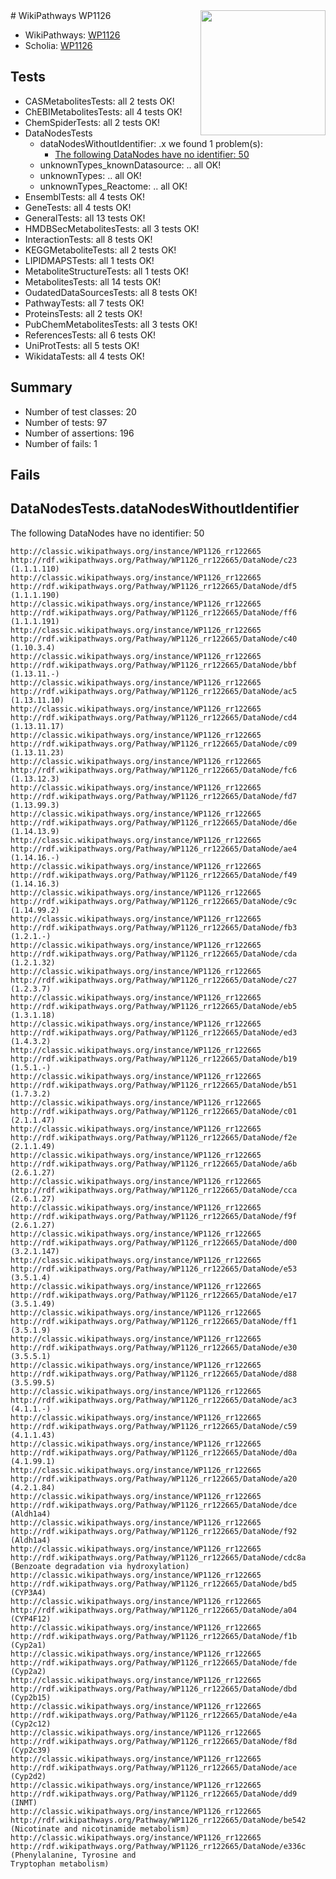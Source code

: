 <img style="float: right; width: 200px" src="https://upload.wikimedia.org/wikipedia/commons/thumb/8/83/Wplogo_with_text_500.png/640px-Wplogo_with_text_500.png" />
# WikiPathways WP1126

* WikiPathways: [WP1126](https://wikipathways.org/pathways/WP1126)
* Scholia: [WP1126](https://scholia.toolforge.org/wikipathways/WP1126)
## Tests
* CASMetabolitesTests: all 2 tests OK!
* ChEBIMetabolitesTests: all 4 tests OK!
* ChemSpiderTests: all 2 tests OK!
* DataNodesTests
    * dataNodesWithoutIdentifier: .x we found 1 problem(s):
        * [The following DataNodes have no identifier: 50](#8792c50c)
    * unknownTypes_knownDatasource: .. all OK!
    * unknownTypes: .. all OK!
    * unknownTypes_Reactome: .. all OK!
* EnsemblTests: all 4 tests OK!
* GeneTests: all 4 tests OK!
* GeneralTests: all 13 tests OK!
* HMDBSecMetabolitesTests: all 3 tests OK!
* InteractionTests: all 8 tests OK!
* KEGGMetaboliteTests: all 2 tests OK!
* LIPIDMAPSTests: all 1 tests OK!
* MetaboliteStructureTests: all 1 tests OK!
* MetabolitesTests: all 14 tests OK!
* OudatedDataSourcesTests: all 8 tests OK!
* PathwayTests: all 7 tests OK!
* ProteinsTests: all 2 tests OK!
* PubChemMetabolitesTests: all 3 tests OK!
* ReferencesTests: all 6 tests OK!
* UniProtTests: all 5 tests OK!
* WikidataTests: all 4 tests OK!


## Summary

* Number of test classes: 20
* Number of tests: 97
* Number of assertions: 196
* Number of fails: 1

## Fails

<a name="8792c50c" />

## DataNodesTests.dataNodesWithoutIdentifier

The following DataNodes have no identifier: 50
```
http://classic.wikipathways.org/instance/WP1126_rr122665 http://rdf.wikipathways.org/Pathway/WP1126_rr122665/DataNode/c23 (1.1.1.110)
http://classic.wikipathways.org/instance/WP1126_rr122665 http://rdf.wikipathways.org/Pathway/WP1126_rr122665/DataNode/df5 (1.1.1.190)
http://classic.wikipathways.org/instance/WP1126_rr122665 http://rdf.wikipathways.org/Pathway/WP1126_rr122665/DataNode/ff6 (1.1.1.191)
http://classic.wikipathways.org/instance/WP1126_rr122665 http://rdf.wikipathways.org/Pathway/WP1126_rr122665/DataNode/c40 (1.10.3.4)
http://classic.wikipathways.org/instance/WP1126_rr122665 http://rdf.wikipathways.org/Pathway/WP1126_rr122665/DataNode/bbf (1.13.11.-)
http://classic.wikipathways.org/instance/WP1126_rr122665 http://rdf.wikipathways.org/Pathway/WP1126_rr122665/DataNode/ac5 (1.13.11.10)
http://classic.wikipathways.org/instance/WP1126_rr122665 http://rdf.wikipathways.org/Pathway/WP1126_rr122665/DataNode/cd4 (1.13.11.17)
http://classic.wikipathways.org/instance/WP1126_rr122665 http://rdf.wikipathways.org/Pathway/WP1126_rr122665/DataNode/c09 (1.13.11.23)
http://classic.wikipathways.org/instance/WP1126_rr122665 http://rdf.wikipathways.org/Pathway/WP1126_rr122665/DataNode/fc6 (1.13.12.3)
http://classic.wikipathways.org/instance/WP1126_rr122665 http://rdf.wikipathways.org/Pathway/WP1126_rr122665/DataNode/fd7 (1.13.99.3)
http://classic.wikipathways.org/instance/WP1126_rr122665 http://rdf.wikipathways.org/Pathway/WP1126_rr122665/DataNode/d6e (1.14.13.9)
http://classic.wikipathways.org/instance/WP1126_rr122665 http://rdf.wikipathways.org/Pathway/WP1126_rr122665/DataNode/ae4 (1.14.16.-)
http://classic.wikipathways.org/instance/WP1126_rr122665 http://rdf.wikipathways.org/Pathway/WP1126_rr122665/DataNode/f49 (1.14.16.3)
http://classic.wikipathways.org/instance/WP1126_rr122665 http://rdf.wikipathways.org/Pathway/WP1126_rr122665/DataNode/c9c (1.14.99.2)
http://classic.wikipathways.org/instance/WP1126_rr122665 http://rdf.wikipathways.org/Pathway/WP1126_rr122665/DataNode/fb3 (1.2.1.-)
http://classic.wikipathways.org/instance/WP1126_rr122665 http://rdf.wikipathways.org/Pathway/WP1126_rr122665/DataNode/cda (1.2.1.32)
http://classic.wikipathways.org/instance/WP1126_rr122665 http://rdf.wikipathways.org/Pathway/WP1126_rr122665/DataNode/c27 (1.2.3.7)
http://classic.wikipathways.org/instance/WP1126_rr122665 http://rdf.wikipathways.org/Pathway/WP1126_rr122665/DataNode/eb5 (1.3.1.18)
http://classic.wikipathways.org/instance/WP1126_rr122665 http://rdf.wikipathways.org/Pathway/WP1126_rr122665/DataNode/ed3 (1.4.3.2)
http://classic.wikipathways.org/instance/WP1126_rr122665 http://rdf.wikipathways.org/Pathway/WP1126_rr122665/DataNode/b19 (1.5.1.-)
http://classic.wikipathways.org/instance/WP1126_rr122665 http://rdf.wikipathways.org/Pathway/WP1126_rr122665/DataNode/b51 (1.7.3.2)
http://classic.wikipathways.org/instance/WP1126_rr122665 http://rdf.wikipathways.org/Pathway/WP1126_rr122665/DataNode/c01 (2.1.1.47)
http://classic.wikipathways.org/instance/WP1126_rr122665 http://rdf.wikipathways.org/Pathway/WP1126_rr122665/DataNode/f2e (2.1.1.49)
http://classic.wikipathways.org/instance/WP1126_rr122665 http://rdf.wikipathways.org/Pathway/WP1126_rr122665/DataNode/a6b (2.6.1.27)
http://classic.wikipathways.org/instance/WP1126_rr122665 http://rdf.wikipathways.org/Pathway/WP1126_rr122665/DataNode/cca (2.6.1.27)
http://classic.wikipathways.org/instance/WP1126_rr122665 http://rdf.wikipathways.org/Pathway/WP1126_rr122665/DataNode/f9f (2.6.1.27)
http://classic.wikipathways.org/instance/WP1126_rr122665 http://rdf.wikipathways.org/Pathway/WP1126_rr122665/DataNode/d00 (3.2.1.147)
http://classic.wikipathways.org/instance/WP1126_rr122665 http://rdf.wikipathways.org/Pathway/WP1126_rr122665/DataNode/e53 (3.5.1.4)
http://classic.wikipathways.org/instance/WP1126_rr122665 http://rdf.wikipathways.org/Pathway/WP1126_rr122665/DataNode/e17 (3.5.1.49)
http://classic.wikipathways.org/instance/WP1126_rr122665 http://rdf.wikipathways.org/Pathway/WP1126_rr122665/DataNode/ff1 (3.5.1.9)
http://classic.wikipathways.org/instance/WP1126_rr122665 http://rdf.wikipathways.org/Pathway/WP1126_rr122665/DataNode/e30 (3.5.5.1)
http://classic.wikipathways.org/instance/WP1126_rr122665 http://rdf.wikipathways.org/Pathway/WP1126_rr122665/DataNode/d88 (3.5.99.5)
http://classic.wikipathways.org/instance/WP1126_rr122665 http://rdf.wikipathways.org/Pathway/WP1126_rr122665/DataNode/ac3 (4.1.1.-)
http://classic.wikipathways.org/instance/WP1126_rr122665 http://rdf.wikipathways.org/Pathway/WP1126_rr122665/DataNode/c59 (4.1.1.43)
http://classic.wikipathways.org/instance/WP1126_rr122665 http://rdf.wikipathways.org/Pathway/WP1126_rr122665/DataNode/d0a (4.1.99.1)
http://classic.wikipathways.org/instance/WP1126_rr122665 http://rdf.wikipathways.org/Pathway/WP1126_rr122665/DataNode/a20 (4.2.1.84)
http://classic.wikipathways.org/instance/WP1126_rr122665 http://rdf.wikipathways.org/Pathway/WP1126_rr122665/DataNode/dce (Aldh1a4)
http://classic.wikipathways.org/instance/WP1126_rr122665 http://rdf.wikipathways.org/Pathway/WP1126_rr122665/DataNode/f92 (Aldh1a4)
http://classic.wikipathways.org/instance/WP1126_rr122665 http://rdf.wikipathways.org/Pathway/WP1126_rr122665/DataNode/cdc8a (Benzoate degradation via hydroxylation)
http://classic.wikipathways.org/instance/WP1126_rr122665 http://rdf.wikipathways.org/Pathway/WP1126_rr122665/DataNode/bd5 (CYP3A4)
http://classic.wikipathways.org/instance/WP1126_rr122665 http://rdf.wikipathways.org/Pathway/WP1126_rr122665/DataNode/a04 (CYP4F12)
http://classic.wikipathways.org/instance/WP1126_rr122665 http://rdf.wikipathways.org/Pathway/WP1126_rr122665/DataNode/f1b (Cyp2a1)
http://classic.wikipathways.org/instance/WP1126_rr122665 http://rdf.wikipathways.org/Pathway/WP1126_rr122665/DataNode/fde (Cyp2a2)
http://classic.wikipathways.org/instance/WP1126_rr122665 http://rdf.wikipathways.org/Pathway/WP1126_rr122665/DataNode/dbd (Cyp2b15)
http://classic.wikipathways.org/instance/WP1126_rr122665 http://rdf.wikipathways.org/Pathway/WP1126_rr122665/DataNode/e4a (Cyp2c12)
http://classic.wikipathways.org/instance/WP1126_rr122665 http://rdf.wikipathways.org/Pathway/WP1126_rr122665/DataNode/f8d (Cyp2c39)
http://classic.wikipathways.org/instance/WP1126_rr122665 http://rdf.wikipathways.org/Pathway/WP1126_rr122665/DataNode/ace (Cyp2d2)
http://classic.wikipathways.org/instance/WP1126_rr122665 http://rdf.wikipathways.org/Pathway/WP1126_rr122665/DataNode/dd9 (INMT)
http://classic.wikipathways.org/instance/WP1126_rr122665 http://rdf.wikipathways.org/Pathway/WP1126_rr122665/DataNode/be542 (Nicotinate and nicotinamide metabolism)
http://classic.wikipathways.org/instance/WP1126_rr122665 http://rdf.wikipathways.org/Pathway/WP1126_rr122665/DataNode/e336c (Phenylalanine, Tyrosine and 
Tryptophan metabolism)
```

